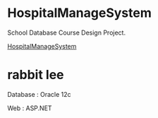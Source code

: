 # HospitalManageSystem
School Database Course Design Project.

[HospitalManageSystem](http://114.215.117.147/hospital/)

# rabbit lee

Database : Oracle 12c

Web : ASP.NET
